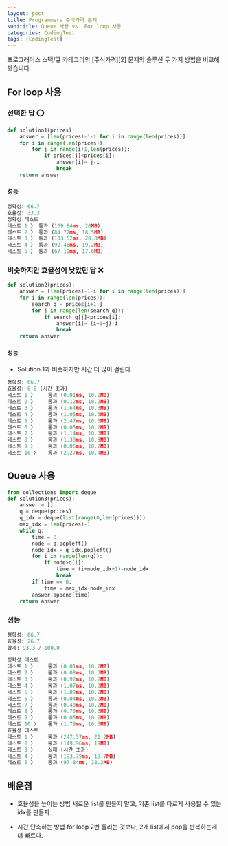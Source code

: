 ```yaml
---
layout: post
title: Programmers 주식가격 문제
subititle: Queue 사용 vs. For loop 사용
categories: CodingTest
tags: [CodingTest]
---
```

프로그래머스 스택/큐 카테고리의 [주식가격][2] 문제의 솔루션 두 가지 방법을 비교해봤습니다.

## For loop 사용

### 선택한 답 ⭕️

```python
def solution1(prices):
    answer = [len(prices)-1-i for i in range(len(prices))]
    for i in range(len(prices)):
        for j in range(i+1,len(prices)):
            if prices[j]<prices[i]:
                answer[i]= j-i
                break
    return answer
```

#### 성능

```python
정확성: 66.7
효율성: 33.3
정확성 테스트
테스트 1 〉	통과 (109.84ms, 20MB)
테스트 2 〉	통과 (84.72ms, 18.5MB)
테스트 3 〉	통과 (133.52ms, 20.8MB)
테스트 4 〉	통과 (92.46ms, 19.2MB)
테스트 5 〉	통과 (67.19ms, 17.6MB)
```

### 비슷하지만 효율성이 낮았던 답 ❌

```python
def solution2(prices):
    answer = [len(prices)-1-i for i in range(len(prices))]
    for i in range(len(prices)):
        search_q = prices[i+1:]
        for j in range(len(search_q)):
            if search_q[j]<prices[i]:
                answer[i]= (i+1+j)-i
                break
    return answer
```

#### 성능

* Solution 1과 비슷하지만 시간 더 많이 걸린다.

```python
정확성: 66.7
효율성: 0.0 (시간 초과)
테스트 1 〉    통과 (0.01ms, 10.2MB)
테스트 2 〉    통과 (0.12ms, 10.2MB)
테스트 3 〉    통과 (1.64ms, 10.3MB)
테스트 4 〉    통과 (1.96ms, 10.3MB)
테스트 5 〉    통과 (2.47ms, 10.3MB)
테스트 6 〉    통과 (0.05ms, 10.2MB)
테스트 7 〉    통과 (1.14ms, 10.3MB)
테스트 8 〉    통과 (1.38ms, 10.3MB)
테스트 9 〉    통과 (0.06ms, 10.2MB)
테스트 10 〉   통과 (2.27ms, 10.4MB)
```

## Queue 사용

```python
from collections import deque
def solution3(prices):
    answer = []
    q = deque(prices)
    q_idx = deque(list(range(0,len(prices))))
    max_idx = len(prices)-1
    while q:
        time = 0
        node = q.popleft()
        node_idx = q_idx.popleft()
        for i in range(len(q)):
            if node>q[i]:
                time = (i+node_idx+1)-node_idx
                break
        if time == 0:
            time = max_idx-node_idx
        answer.append(time)
    return answer
```

### 성능

```python
정확성: 66.7
효율성: 26.7
합계: 93.3 / 100.0

정확성 테스트
테스트 1 〉    통과 (0.01ms, 10.2MB)
테스트 2 〉    통과 (0.08ms, 10.3MB)
테스트 3 〉    통과 (0.92ms, 10.2MB)
테스트 4 〉    통과 (1.07ms, 10.3MB)
테스트 5 〉    통과 (1.09ms, 10.2MB)
테스트 6 〉    통과 (0.04ms, 10.2MB)
테스트 7 〉    통과 (0.40ms, 10.2MB)
테스트 8 〉    통과 (0.70ms, 10.3MB)
테스트 9 〉    통과 (0.05ms, 10.2MB)
테스트 10 〉   통과 (1.79ms, 10.3MB)
효율성 테스트
테스트 1 〉    통과 (247.57ms, 21.2MB)
테스트 2 〉    통과 (149.96ms, 19MB)
테스트 3 〉    실패 (시간 초과)
테스트 4 〉    통과 (193.79ms, 19.7MB)
테스트 5 〉    통과 (97.84ms, 18.3MB)
```

## 배운점

* 효율성을 높이는 방법
새로운 list를 만들지 말고, 기존 list를 다르게 사용할 수 있는 idx를 만들자.

* 시간 단축하는 방법
for loop 2번 돌리는 것보다, 2개 list에서 pop을 반복하는게 더 빠르다.

[1]: https://programmers.co.kr/learn/courses/30/parts/12081

